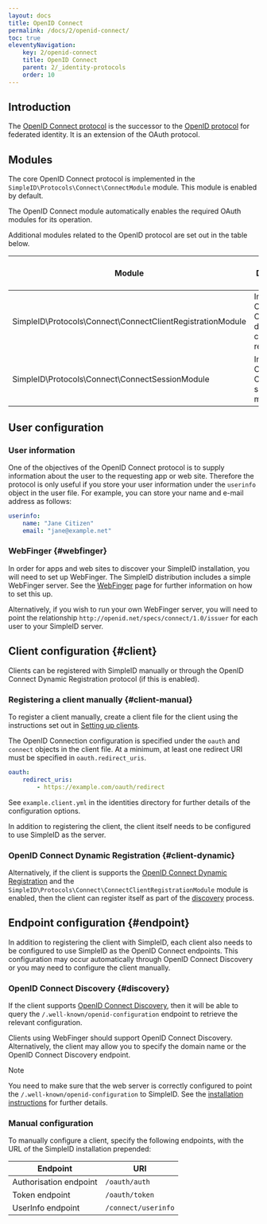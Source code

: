 ```yaml
---
layout: docs
title: OpenID Connect
permalink: /docs/2/openid-connect/
toc: true
eleventyNavigation:
    key: 2/openid-connect
    title: OpenID Connect
    parent: 2/_identity-protocols
    order: 10
---
```


## Introduction

The [OpenID Connect protocol](http://openid.net/specs/openid-connect-core-1_0.html) is the
successor to the [OpenID protocol](/docs/2/openid/) for federated identity.  It is an extension
of the OAuth protocol.

## Modules

The core OpenID Connect protocol is implemented in the `SimpleID\Protocols\Connect\ConnectModule` module.
This module is enabled by default.

The OpenID Connect module automatically enables the required OAuth modules for its operation.

Additional modules related to the OpenID protocol are set out in the table below.

| Module                                                     | Description                                           | Enabled by default? |
|------------------------------------------------------------|-------------------------------------------------------|---------------------|
| SimpleID\Protocols\Connect\ConnectClientRegistrationModule | Implements OpenID Connect dynamic client registration | No                  |
| SimpleID\Protocols\Connect\ConnectSessionModule            | Implements OpenID Connect session management          | No                  |


## User configuration

### User information

One of the objectives of the OpenID Connect protocol is to supply information about the user to
the requesting app or web site.  Therefore the protocol is only useful if you store your user
information under the `userinfo` object in the user file.  For example, you can store your
name and e-mail address as follows:

```yaml
userinfo:
    name: "Jane Citizen"
    email: "jane@example.net"
```

### WebFinger  {#webfinger}

In order for apps and web sites to discover your SimpleID installation, you will need to set
up WebFinger.  The SimpleID distribution includes a simple WebFinger server.  See the
[WebFinger](/docs/2/webfinger/) page for further information on how to set this up.

Alternatively, if you wish to run your own WebFinger server, you will need to point
the relationship `http://openid.net/specs/connect/1.0/issuer` for each user to your SimpleID server.

## Client configuration  {#client}

Clients can be registered with SimpleID manually or through the OpenID Connect Dynamic Registration protocol (if this is enabled).

### Registering a client manually  {#client-manual}

To register a client manually, create a client file for the client using the instructions set out in [Setting up clients](/docs/2/clients/).

The OpenID Connection configuration is specified under the `oauth` and `connect` objects in the client file.  At a minimum, at least one redirect URI must be specified in `oauth.redirect_uris`.

```yaml
oauth:
    redirect_uris:
        - https://example.com/oauth/redirect
```

See `example.client.yml` in the identities directory for further details of the configuration options.

In addition to registering the client, the client itself needs to be configured to use SimpleID as the server.

### OpenID Connect Dynamic Registration  {#client-dynamic}

Alternatively, if the client is supports the [OpenID Connect Dynamic Registration](https://openid.net/specs/openid-connect-registration-1_0.html) and the `SimpleID\Protocols\Connect\ConnectClientRegistrationModule` module is enabled, then the client can register itself as part of the [discovery](#discovery) process.

## Endpoint configuration  {#endpoint}

In addition to registering the client with SimpleID, each client also needs to be configured to use SimpleID as the OpenID Connect endpoints.  This configuration may occur automatically through OpenID Connect Discovery or you may need to configure the client manually.

### OpenID Connect Discovery  {#discovery}

If the client supports [OpenID Connect Discovery](https://openid.net/specs/openid-connect-discovery-1_0.html), then it will be able to query the `/.well-known/openid-configuration` endpoint to retrieve the relevant configuration.

Clients using WebFinger should support OpenID Connect Discovery.  Alternatively, the client may allow you to specify the domain name or the OpenID Connect Discovery endpoint.

> [!NOTE]
> You need to make sure that the web server is correctly configured to point the `/.well-known/openid-configuration` to SimpleID.  See the [installation instructions](/docs/2/installing/#webserver) for further details.

### Manual configuration

To manually configure a client, specify the following endpoints, with the URL of the SimpleID installation prepended:

| Endpoint               | URI                 |
| ---------------------- | ------------------- |
| Authorisation endpoint | `/oauth/auth`       |
| Token endpoint         | `/oauth/token`      |
| UserInfo endpoint      | `/connect/userinfo` |

